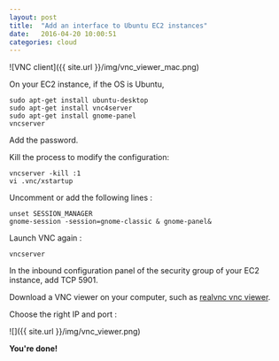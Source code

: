 ```yaml
---
layout: post
title:  "Add an interface to Ubuntu EC2 instances"
date:   2016-04-20 10:00:51
categories: cloud
---
```


![VNC client]({{ site.url }}/img/vnc_viewer_mac.png)


On your EC2 instance, if the OS is Ubuntu,

```
sudo apt-get install ubuntu-desktop
sudo apt-get install vnc4server
sudo apt-get install gnome-panel
vncserver
```

Add the password.

Kill the process to modify the configuration:

```
vncserver -kill :1
vi .vnc/xstartup
```

Uncomment or add the following lines :

```
unset SESSION_MANAGER
gnome-session -session=gnome-classic & gnome-panel&
```

Launch VNC again :

```
vncserver
```

In the inbound configuration panel of the security group of your EC2 instance, add TCP 5901.

Download a VNC viewer on your computer, such as [realvnc vnc viewer](https://www.realvnc.com/download/viewer/).

Choose the right IP and port :

![]({{ site.url }}/img/vnc_viewer.png)

**You're done!**
